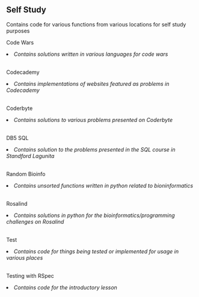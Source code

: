 ## Self Study
Contains code for various functions from various locations for self study purposes</br>

Code Wars</br>
<em><li>Contains solutions written in various languages for code wars</li></em></br>

Codecademy</br>
<em><li>Contains implementations of websites featured as problems in Codecademy</li></em><br>

Coderbyte</br>
<em><li>Contains solutions to various problems presented on Coderbyte</li></em><br>

DB5 SQL</br>
<em><li>Contains solution to the problems presented in the SQL course in Standford Lagunita</li></em></br>

Random Bioinfo</br>
<em><li>Contains unsorted functions written in python related to bioninformatics</li></em></br>

Rosalind</br>
<em><li>Contains solutions in python for the bioinformatics/programming challenges on Rosalind</li></em></br>

Test</br>
<em><li>Contains code for things being tested or implemented for usage in various places</li></em></br>

Testing with RSpec</br>
<em><li>Contains code for the introductory lesson</li></em></br>